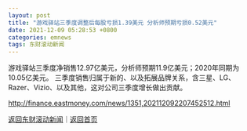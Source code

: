 ```yaml
---
layout: post
title: "游戏驿站三季度调整后每股亏损1.39美元 分析师预期亏损0.52美元"
date: 2021-12-09 05:28:53 +0800
categories: emnews
tags: 东财滚动新闻
---
```


游戏驿站三季度净销售12.97亿美元，分析师预期11.9亿美元；2020年同期为10.05亿美元。 三季度销售归属于新的、以及拓展品牌关系，含三星、LG、Razer、Vizio、以及其他，这对公司三季度增长做出贡献。

<http://finance.eastmoney.com/news/1351,202112092207452512.html>

[返回东财滚动新闻](//finews.withounder.com/emnews/)｜[返回首页](//finews.withounder.com/)